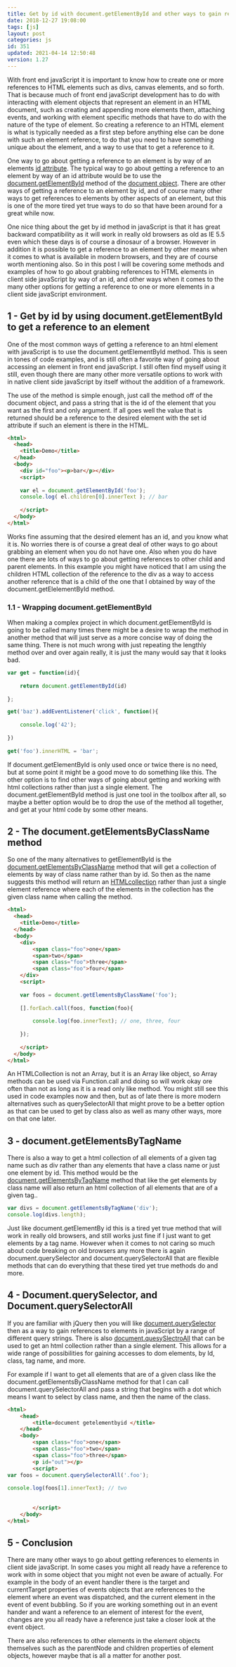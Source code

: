 ```yaml
---
title: Get by id with document.getElementById and other ways to gain references to elements in javaScript
date: 2018-12-27 19:08:00
tags: [js]
layout: post
categories: js
id: 351
updated: 2021-04-14 12:50:48
version: 1.27
---
```


With front end javaScript it is important to know how to create one or more references to HTML elements such as divs, canvas elements, and so forth. That is because much of front end javaScript development has to do with interacting with element objects that represent an element in an HTML document, such as creating and appending more elements them, attaching events, and working with element specific methods that have to do with the nature of the type of element. So creating a reference to an HTML element is what is typically needed as a first step before anything else can be done with such an element reference, to do that you need to have something unique about the element, and a way to use that to get a reference to it.

One way to go about getting a reference to an element is by way of an elements [id attribute](https://developer.mozilla.org/en-US/docs/Web/HTML/Global_attributes/id). The typical way to go about getting a reference to an element by way of an id attribute would be to use the [document.getElementById](https://developer.mozilla.org/en-US/docs/Web/API/Document/getElementById) method of the [document object](https://developer.mozilla.org/en-US/docs/Web/API/Document). There are other ways of getting a reference to an element by id, and of course many other ways to get references to elements by other aspects of an element, but this is one of the more tired yet true ways to do so that have been around for a great while now.

One nice thing about the get by id method in javaScript is that it has great backward compatibility as it will work in really old browsers as old as IE 5.5 even which these days is of course a dinosaur of a browser. However in addition it is possible to get a reference to an element by other means when it comes to what is available in modern browsers, and they are of course worth mentioning also. So in this post I will be covering some methods and examples of how to go about grabbing references to HTML elements in client side javaScript by way of an id, and other ways when it comes to the many other options for getting a reference to one or more elements in a client side javaScript environment.

<!-- more -->

## 1 - Get by id by using document.getElementById to get a reference to an element

One of the most common ways of getting a reference to an html element with javaScript is to use the document.getElementById method. This is seen in tones of code examples, and is still often a favorite way of going about accessing an element in front end javaScript. I still often find myself using it still, even though there are many other more versatile options to work with in native client side javaScript by itself without the addition of a framework.

The use of the method is simple enough, just call the method off of the document object, and pass a string that is the id of the element that you want as the first and only argument. If all goes well the value that is returned should be a reference to the desired element with the set id attribute if such an element is there in the HTML.

```html
<html>
  <head>
    <title>Demo</title>
  </head>
  <body>
    <div id="foo"><p>bar</p></div>
    <script>
 
    var el = document.getElementById('foo');
    console.log( el.children[0].innerText ); // bar
 
    </script>
  </body>
</html>
```

Works fine assuming that the desired element has an id, and you know what it is. No worries there is of course a great deal of other ways to go about grabbing an element when you do not have one. Also when you do have one there are lots of ways to go about getting references to other child and parent elements. In this example you might have noticed that I am using the children HTML collection of the reference to the div as a way to access another reference that is a child of the one that I obtained by way of the document.getElelementById method.

### 1.1 - Wrapping document.getElementById

When making a complex project in which document.getElementById is going to be called many times there might be a desire to wrap the method in another method that will just serve as a more concise way of doing the same thing. There is not much wrong with just repeating the lengthly method over and over again really, it is just the many would say that it looks bad.

```js
var get = function(id){
 
    return document.getElementById(id)
 
};

get('baz').addEventListener('click', function(){
 
    console.log('42');
 
})
 
get('foo').innerHTML = 'bar';
```

If document.getElementById is only used once or twice there is no need, but at some point it might be a good move to do something like this. The other option is to find other ways of going about getting and working with html collections rather than just a single element. The document.getElementById method is just one tool in the toolbox after all, so maybe a better option would be to drop the use of the method all together, and get at your html code by some other means.

## 2 - The document.getElementsByClassName method

So one of the many alternatives to getElementById is the [document.getElementsByClassName](https://developer.mozilla.org/en-US/docs/Web/API/Document/getElementsByClassName) method that will get a collection of elements by way of class name rather than by id. So then as the name suggests this method will return an [HTMLcollection](https://developer.mozilla.org/en-US/docs/Web/API/HTMLCollection) rather than  just a single element reference where each of the elements in the collection has the given class name when calling the method.

```html
<html>
  <head>
    <title>Demo</title>
  </head>
  <body>
    <div>
        <span class="foo">one</span>
        <span>two</span>
        <span class="foo">three</span>
        <span class="foo">four</span>
    </div>
    <script>
    
    var foos = document.getElementsByClassName('foo');
    
    [].forEach.call(foos, function(foo){
    
        console.log(foo.innerText); // one, three, four
    
    });
    
    </script>
  </body>
</html>
```

An HTMLCollection is not an Array, but it is an Array like object, so Array methods can be used via Function.call and doing so will work okay ore often than not as long as it is a read only like method. You might still see this used in code examples now and then, but as of late there is more modern alternatives such as querySelectorAll that might prove to be a better option as that can be used to get by class also as well as many other ways, more on that one later.

## 3 - document.getElementsByTagName

There is also a way to get a html collection of all elements of a given tag name such as div rather than any elements that have a class name or just one element by id. This method would be the [document.getElementsByTagName](https://developer.mozilla.org/en-US/docs/Web/API/Document/getElementsByTagName) method that like the get elements by class name will also return an html collection of all elements that are of a given tag..

```js
var divs = document.getElementsByTagName('div');
console.log(divs.length);
```

Just like document.getElementBy id this is a tired yet true method that will work in really old browsers, and still works just fine if I just want to get elements by a tag name. However when it comes to not caring so much about code breaking on old browsers any more there is again document.querySelector and document.querySelectorAll that are flexible methods that can do everything that these tired yet true methods do and more.

## 4 - Document.querySelector, and Document.querySelectorAll

If you are familiar with jQuery then you will like [document.querySelector](https://developer.mozilla.org/en-US/docs/Web/API/Document/querySelector) then as a way to gain references to elements in javaScript by a range of different query strings. There is also [document.quesySlectroAll](https://developer.mozilla.org/en-US/docs/Web/API/Document/querySelectorAll) that can be used to get an html collection rather than a single element. This allows for a wide range of possibilities for gaining accesses to dom elements, by Id, class, tag name, and more. 

For example if I want to get all elements that are of a given class like the document.getElementsByClassName method for that I can call document.querySelectorAll and pass a string that begins with a dot which means I want to select by class name, and then the name of the class.

```html
<html>
    <head>
        <title>document getelementbyid </title>
    </head>
    <body>
        <span class="foo">one</span>
        <span class="foo">two</span>
        <span class="foo">three</span>
        <p id="out"></p>
        <script>
var foos = document.querySelectorAll('.foo');
 
console.log(foos[1].innerText); // two
 
        
        </script>
    </body>
</html>
```

## 5 - Conclusion

There are many other ways to go about getting references to elements in client side javaScript. In some cases you might all ready have a reference to work with in some object that you might not even be aware of actually. For example in the body of an event handler there is the target and currentTarget properties of events objects that are references to the element where an event was dispatched, and the current element in the event of event bubbling. So if you are working something out in an event hander and want a reference to an element of interest for the event, changes are you all ready have a reference just take a closer look at the event object.

There are also references to other elements in the element objects themselves such as the parentNode and children properties of element objects, however maybe that is all a matter for another post.